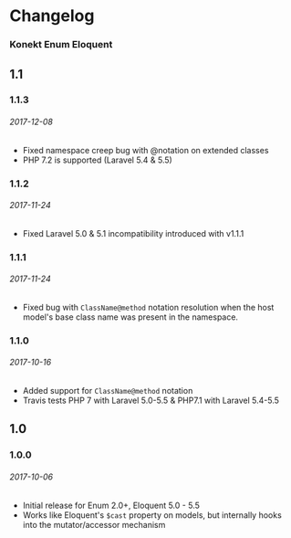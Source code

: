 # Changelog

### Konekt Enum Eloquent

## 1.1

### 1.1.3
###### 2017-12-08

- Fixed namespace creep bug with @notation on extended classes
- PHP 7.2 is supported (Laravel 5.4 & 5.5)

### 1.1.2
###### 2017-11-24

- Fixed Laravel 5.0 & 5.1 incompatibility introduced with v1.1.1

### 1.1.1
###### 2017-11-24

- Fixed bug with `ClassName@method` notation resolution when the host
  model's base class name was present in the namespace.


### 1.1.0
###### 2017-10-16

- Added support for `ClassName@method` notation
- Travis tests PHP 7 with Laravel 5.0-5.5 & PHP7.1 with Laravel 5.4-5.5


## 1.0

### 1.0.0
###### 2017-10-06

- Initial release for Enum 2.0+, Eloquent 5.0 - 5.5
- Works like Eloquent's `$cast` property on models, but internally hooks into the mutator/accessor mechanism

